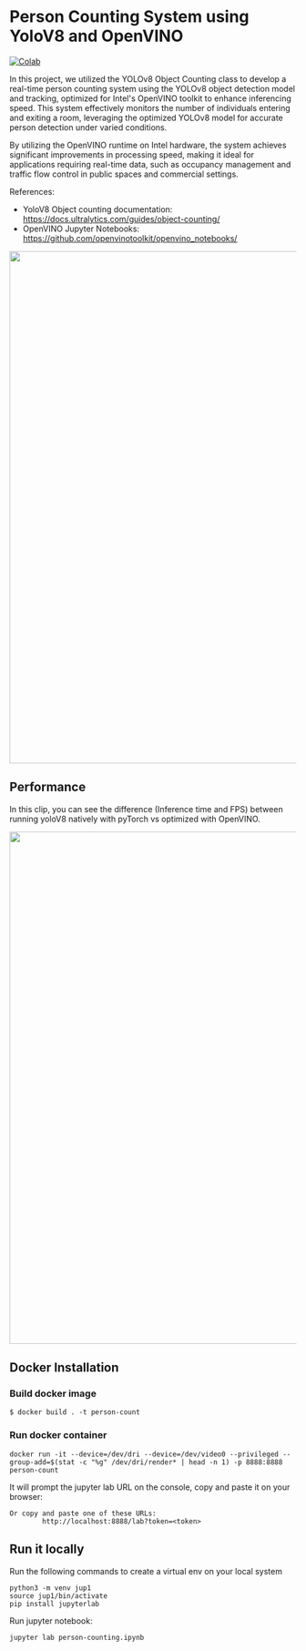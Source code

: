 # Person Counting System using YoloV8 and OpenVINO

[![Colab](https://colab.research.google.com/assets/colab-badge.svg)](https://colab.research.google.com/github/openvinotoolkit/openvino_notebooks/blob/latest/notebooks/person-counting-webcam/person-counting.ipynb)

In this project, we utilized the YOLOv8 Object Counting class to develop a real-time person counting system using the YOLOv8 object detection model and tracking, optimized for Intel's OpenVINO toolkit to enhance inferencing speed. This system effectively monitors the number of individuals entering and exiting a room, leveraging the optimized YOLOv8 model for accurate person detection under varied conditions.

By utilizing the OpenVINO runtime on Intel hardware, the system achieves significant improvements in processing speed, making it ideal for applications requiring real-time data, such as occupancy management and traffic flow control in public spaces and commercial settings.

References:

- YoloV8 Object counting documentation: <a href="https://docs.ultralytics.com/guides/object-counting/" target="_blank">https://docs.ultralytics.com/guides/object-counting/</a>
- OpenVINO Jupyter Notebooks: <a href="https://github.com/openvinotoolkit/openvino_notebooks/" target="_blank">https://github.com/openvinotoolkit/openvino_notebooks/</a>

<div align="center"><img src="person-count.gif" width=900/></div>


## Performance

In this clip, you can see the difference (Inference time and FPS) between running yoloV8 natively with pyTorch vs optimized with OpenVINO.

<div align="center"><img src="optimized.gif" width=900/></div>

## Docker Installation

### Build docker image

```
$ docker build . -t person-count
```

### Run docker container

```
docker run -it --device=/dev/dri --device=/dev/video0 --privileged --group-add=$(stat -c "%g" /dev/dri/render* | head -n 1) -p 8888:8888 person-count
```

It will prompt the jupyter lab URL on the console, copy and paste it on your browser:

```
Or copy and paste one of these URLs:
        http://localhost:8888/lab?token=<token>
```

## Run it locally

Run the following commands to create a virtual env on your local system

```
python3 -m venv jup1
source jup1/bin/activate
pip install jupyterlab
```

Run jupyter notebook:

```
jupyter lab person-counting.ipynb
```